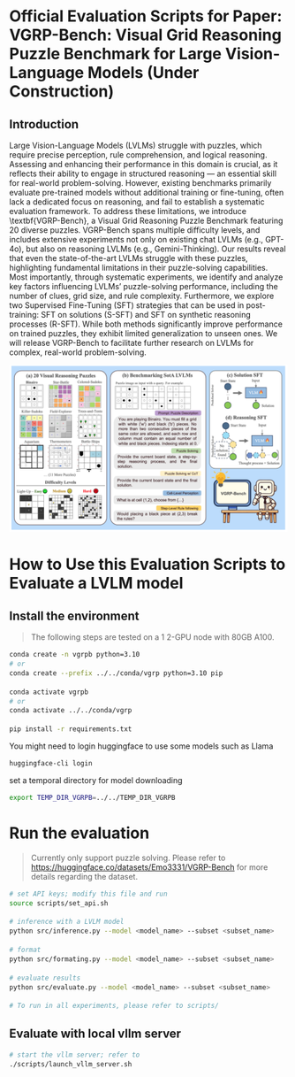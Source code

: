 # Official Evaluation Scripts for Paper: VGRP-Bench: Visual Grid Reasoning Puzzle Benchmark for Large Vision-Language Models (Under Construction)

## Introduction

Large Vision-Language Models (LVLMs) struggle with puzzles, which require precise perception, rule comprehension, and logical reasoning. Assessing and enhancing their performance in this domain is crucial, as it reflects their ability to engage in structured reasoning — an essential skill for real-world problem-solving. However, existing benchmarks primarily evaluate pre-trained models without additional training or fine-tuning, often lack a dedicated focus on reasoning, and fail to establish a systematic evaluation framework. To address these limitations, we introduce \textbf{VGRP-Bench}, a Visual Grid Reasoning Puzzle Benchmark featuring 20 diverse puzzles. VGRP-Bench spans multiple difficulty levels, and includes extensive experiments not only on existing chat LVLMs (e.g., GPT-4o), but also on reasoning LVLMs (e.g., Gemini-Thinking). Our results reveal that even the state-of-the-art LVLMs struggle with these puzzles, highlighting fundamental limitations in their puzzle-solving capabilities. Most importantly, through systematic experiments, we identify and analyze key factors influencing LVLMs’ puzzle-solving performance, including the number of clues, grid size, and rule complexity. Furthermore, we explore two Supervised Fine-Tuning (SFT) strategies that can be used in post-training: SFT on solutions (S-SFT) and SFT on synthetic reasoning processes (R-SFT). While both methods significantly improve performance on trained puzzles, they exhibit limited generalization to unseen ones. We will release VGRP-Bench to facilitate further research on LVLMs for complex, real-world problem-solving.

![Teaser Image](assets/teaser.png)

# How to Use this Evaluation Scripts to Evaluate a LVLM model

## Install the environment

> The following steps are tested on a 1 2-GPU node with 80GB A100. 

```bash
conda create -n vgrpb python=3.10
# or 
conda create --prefix ../../conda/vgrp python=3.10 pip

conda activate vgrpb
# or 
conda activate ../../conda/vgrp

pip install -r requirements.txt 
```

You might need to login huggingface to use some models such as Llama

```bash
huggingface-cli login
```

set a temporal directory for model downloading 
```bash
export TEMP_DIR_VGRPB=../../TEMP_DIR_VGRPB
```

# Run the evaluation

> Currently only support puzzle solving. Please refer to https://huggingface.co/datasets/Emo3331/VGRP-Bench for more details regarding the dataset.

```bash
# set API keys; modify this file and run
source scripts/set_api.sh

# inference with a LVLM model
python src/inference.py --model <model_name> --subset <subset_name>

# format 
python src/formating.py --model <model_name> --subset <subset_name>

# evaluate results
python src/evaluate.py --model <model_name> --subset <subset_name>

# To run in all experiments, please refer to scripts/
```

## Evaluate with local vllm server

```bash
# start the vllm server; refer to 
./scripts/launch_vllm_server.sh
```


